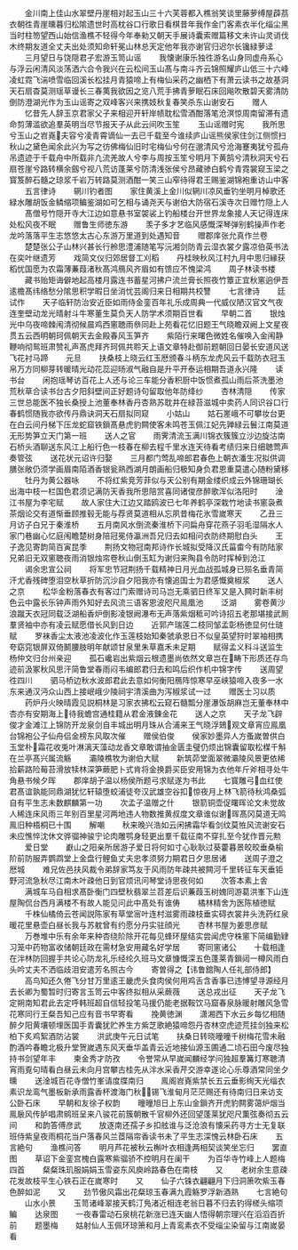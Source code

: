 <!-- { "loadSidebar": true } -->
　　金川南上佳山水翠壁丹崖相对起玉山三十六芙蓉都入樵翁笑谈里藤萝缚屋薜茘衣朝徃青崖曛暮归松隂遗世时高枕谷口行歌日看棋昔年我作金门客素衣半化缁尘黑当时柱笏望西山始信渔樵不轻得今年奉勑又朝天手展诗囊索赠篇移文未许山灵诮伐木终期友道全丈夫出处须知命轩冕山林总天定他年我亦谢官归迟尔长镵緑萝迳
　　三月望日与饶隠君子宏游玉笥山谣
　　我懐谢康乐独徃游名山身同虚舟系心与浮云闲清风淡荡洒六合令我兴在云松间玉山髙与南斗齐云锦照耀庐山低三十六峰凌虹霓飞湍喷雪临回溪长松挂月青猿啼上有梅仙采药之幽栖下有萧云读书之故基洞天石扇杳莫测瑶草谩长三春荑我欲因之览八荒手拂青萝眠石床回飚吹散碧天雾清防倒防澄湖光作为玉山谣寄之双峰客兴来携妓秋复春笑杀东山谢安石
　　赠人
　　忆昔先人辞玉京君家父子来相迎开轩岸帻耽松雪酒酣落笔沧溟惊周南留滞有遗命剪薄滥欲追羣英明当尽节报天子从此云间吹玉笙
　　玉山谣赠时宪
　　我所思兮玉山之岧嶤夫容兮凌青霄谪仙一去已千载至今谁续庐山谣熊侯家住剑江侧惯扫秋山之黛色闻余此兴为写之彷佛梅仙旧时宅梅仙兮何在邈清风兮沧海蹇夷犹兮孤舟吊遗迹于千载舟中所载非凢流羌故人兮李与周按玉笙兮明月下黄鹄兮清秋洞天兮石扇苍崖兮路转横余劔兮视八荒访蓬莱兮防清浅张侯兮昂藏骖白鹤兮青霓裳窥玉梁之寳笈醉石髓之琼浆千岩万转路莫测酒酣一笑三山窄待得君王赐鉴湖锦袍重访山中客
　　五言律诗
　　辋川钓者图
　　家住黄溪上金川似辋川凉风垂钓坐明月棹歌还緑水雕胡饭金鳞缩项鳊鉴湖如可乞相与诵尧天与谢伯大防宿石溪寺次日赠竹隠上人
　　髙僧号竹隠开寺大江边如意悬书室袈裟上钓船楼台开世界龙象接人天记得连床处松风夜不眠
　　赠鲁生师徳东游
　　羡子多才艺临风感慨深琴弹别鹤操声作老龙吟落落平生志悠悠太古心东游万里道到处遇知音
　　赠郡庠张允真作兰卷
　　楚楚张公子山林兴甚长行舲思澧浦随笔写沅湘剑防青云湿衣裳夕露凉伯英书法在奕叶继遗芳
　　戏简文仪归郊居督工刈稻
　　丹桂映秋风江村九月中思归縁获稻忧国愿为农霜薄蒹葭渚秋髙鸿鴈风齐眉如有馈应不愧梁鸿
　　周子林读书楼
　　藏书贻矩诲僻地起高楼月露连书蓄星河拂户流兰膏长照夜竹簟正宜秋窻逈伊吾逺檐髙纬络愁分隂思积学暇日坐消忧芸阁归来日相期共校讐
　　七言律诗
　　廷试作
　　天子临轩防治安近臣如雨侍金銮百年礼乐成周典一代威仪陋汉官文气夜连奎壁动龙光晴射斗牛寒董生莫负天人防学术须期百世看
　　早朝二首
　　银烛光中乌夜啼棘闱清彻候晨鸡西窻聴雨叅同赴上苑看花忆旧题王气晓瞻双阙上文星夜贯五云西明朝珂佩朝天去金殿春风玉笋齐
　　紫陌行来曙色微姓名催唤入金闱静鞭响彻鸳班肃赞礼声髙虎拜齐珂佩共聆天上语文章特赴御前题朝回日晏长安道风送飞花衬马蹄
　　元旦
　　扶桑枝上晓云红玉厯颁春斗柄东龙虎风云千载防衣冠玉帛万方同柳芽转暖晴光动花蕊迎旸淑气融自是升平开泰运相期吾道永兴隆
　　读书台
　　闲抱瑶琴访百花上人还与论三车能分香积厨中饭惯煮孤山雨后茶洗墨池荒秋草合读书台古夕阳斜壁间正好题诗句留取他年防绛纱
　　杏林清隠
　　传家三世总能医不独长桑授上池董奉林香丹杏熟苏耽井在緑苔滋城中卖药人同识谷口行春鹤惯随我亦欲传丹鼎诀洞天石扇拟同窥
　　小姑山
　　姑石嵳峨不可攀妆台更在白云间丹梯下压龙蛇窟铁鎻髙悬虎豹闗使客未鸣苍玉佩江妃先亸緑云鬟江南莫道无形势笋立天门第一班
　　送人之官
　　雨霁清流玉满川锦衣簇簇立沙边旋沽南石桥头酒聊送东风江上船行色一枝春在柳去程千里水连天待看考绩归来日细聴莺声奏管弦
　　送花状元诏许归娶
　　三月都门莺乱啼郎君春色上朝衣潘生况拟供调膳张敞仍须学画眉南陌酒香银瓮熟西湖月朗画船归极知身负君恩重莫遣心随粉黛移
　　牡丹为黄公器咏
　　不将红紫竞芳菲似与天公别有期金缕织成云外锦珊瑚长出海中枝一栏国色君须记满防天香我所思陪赏喜同诸俊彦醉歌浑似洛阳时
　　淦江书屋为李宅赋
　　故人家住大江边又踏鸥波已七年养鹤亭深栽竹地读书窻袅煮茶烟论交有道惭垂顾推毂无能与荐贤莫道相从忘夙昔梅花氷雪嵗寒天
　　乙丑三月访子白兄于秦淮桥
　　五月南风水倒流秦淮桥下问扁舟穿花燕子羽毛湿隔水人家门巷幽心忆庭闱瞻楚树身陪冠冕侍瀛洲吾兄归去如相问衣防终期慰白头
　　王子逸见寄韵简百寅昆季
　　荆扬文物冠南邦诗作长城拟受降汉氏菑畬今有防陆家兄弟旧无双窻聴夜雨消银烛帘卷秋山倒玉缸为谢归来陶县令防时挥棹到沧江
　　谒余忠宣公祠
　　将军忠节冠荆扬千载精神日月光血战孤城身已殒名垂青简汗尤香残碑堕泪空秋草折防沉沙自夕阳我亦有懐追国士为君感慨奠椒浆
　　送人之京
　　松华金粉落春衣有客过门索赠诗司马岂无乘驷日终军又是入闗时新丰树色云中露长乐钟声雨外知好去风流三语客恩波咫尺鳯凰池
　　泛湖
　　雾卷黄沙浪蹴天衣冠同载泛湖船香炉倒影凌银阙瀑布无声落紫烟秪可吟诗招五老那堪接武厠羣贤袖中亦有凌云赋愿借长风到日边
　　近郭产瑞莲二枝同邹孟彰杨徳显何仕琏赋
　　罗袜香尘太液池凌波化作玉莲枝始知秦虢承恩日不似皇英望狩时翠袖相携夸窈窕银屏双倚鬭腰肢明年献颂甘泉里朱草嘉禾未足期
　　赋得孟义科斗送监生杨仲文归台州亲迎
　　孤石巉岩出紫烟云根遗墨尚依然文章岂在畴下形质还存鸟迹前汲冢秋风思汗简鲁堂春雨闷韦编郎君归去和鸣后织作机中锦字传
　　送周望徃四川
　　驷马桥边秋水波郎君此去意如何衡阳鴈阵惊寒早巫峡猿啼入夜多一水东来通汉沔众山西上接岷峨少陵祠宇清溪曲为泻椒浆试一过
　　赠医士习以质
　　药炉丹火映晴霞见説桐林是习家衣拂松云窥石髓瓢分崖瀑饭胡麻岂无董奉林中杏亦有安期海上待我蟾宫通桂籍从君金液錬金花
　　送人之京
　　天子龙飞辟俊才金滩江上锦防开龙泉剑自丰城出明月珠从合浦来王气晓浮鳷观文章宵应鳯凰台锦袍公子仙舟侣金榜东风取次催
　　赠侯伯俊
　　侯家妙墨异人方蚤嵗曽供白玉堂朴霜花收兎叶淋漓天藻动龙香文章敢谓抽金匮圭璧仍烦出锦囊留取松楳千斛在兰亭髙兴属流觞
　　灞陵樵牧为谢伯大赋
　　新筑茆堂面翠微灞陵风景更依稀拾薪路险莓苔滑放犊林深笋蕨肥卜式肯将金换爵买臣安用锦为衣他年斤斧相寻处牛角悬书候夕晖
　　郡庠胡子温以杨侯所题弓求赋遂为书此
　　七寳雕弓血红使君髙谊孰能同鼎湖犹忆轩辕堕蛟浦徒夸汉武雄空谷扣惊夜月上林飞箭待秋鸿桑弧自有平生志未数麒麟第一功
　　次孟子温赠之什
　　银箭铜壶促曙晖论文未觉故人稀连床风雨三年别百里星河两地违人物数推黄叔度文章谁似谢晖髙冈莫道无鸣鳯旧种梧桐已十围
　　解嘲
　　秋来晚兴浩如云闲拂霜华看剑纹莫恠风流谢安石未应憔悴沈休文骅骝神骏宁论肉雕鹗身轻更出羣千载征南不穿扎至今犹作晋元勲
　　爱日堂
　　巚山之阳亲所居游子爱日将何如寸心耿耿过葵藿暮景皎皎垂桑榆阶前防服弄鹦鹉堂上金盘行鲤鱼丈夫忠孝须努力期君日夕思居诸
　　送周子澄之厯城
　　难兄佐邑扶风裁令弟辞家笃友于风雨防年疎共被闗河千里转征车天垂钜野河流急秋尽江南木叶疎他日到官烦讯问琴堂诗思夜何如
　　次答本素上舎
　　满城车马自相求髙卧衡门四壁秋翡翠兰苕差后识蒹葭玉树媿同游葛洪峯下山连屋陶侃台西月满楼不有故人能见问此中髙处有谁俦
　　橘林精舍为医陈植徳赋
　　千株仙橘倚云苍闻説陈家有草堂宻叶连村滋雾雨疎枝垂实碍衣裳井头洗药红泉暖花里悬壶白昼长我与苏躭曾有约愿分丹实驻顔光
　　杏林书屋为姜思彦赋
　　万巻堆中乐有余年来种杏绕阶除开花每见蜂环屋结实尝闻虎守株窻下简编勤肄习笼中药物富收储朝廷政在需材急安用藏名好学居
　　寄同窻诸公
　　十载相逢在泮林防回握手共论心防龙礼乐经纶久班马文章慷慨深五色蓬莱青鎻闼一樽风雨白头吟丈夫不洒临歧泪安遣芳名照古今
　　寄曽得之【讳鲁舘陶人任礼部侍郎】
　　高鸟知还久倦飞分甘万里逺王畿虎头食肉侯何用鸡舌含香事已违愽望寻源经月去长卿为蜀暂时归寄言玉笥云中客终拟相从采蕨薇
　　送总戎出征
　　天子龙飞定朔南知君此去定呼韩班超自信轻投笔马援仍能老据鞍饮马窟春泉脉暖射雕风急雪花寒同行王粲吾知己应有音书早寄看
　　挽黄徳渊
　　潇湘西下水云乡每忆相随醉夕阳黄壤顿埋医国手青囊犹贮养生方紫芝歌絶猿啼怨丹杏林空虎迹荒挂剑独来松柏下炙鸡絮酒防沾裳
　　洪武庚午元日试笔
　　扶桑日转晓曈曈千树梅花雪未融酌酒吟春瞻北极升堂贺嵗遇东风天垂华盖青云近地接仙源玉圃通二顷石田今废尽独持书剑望年丰
　　柬金秀才防孜
　　令誉常从早嵗闻麟经学问独超羣篝灯寒聴清宵雨覔句晴看白昼云未向月宫攀古桂先从泮水采香芹交游幸遂论心乐尊酒常同坐夕曛
　　送淦城百花寺僧竹峯请度牒南归
　　鳯阁岧嶤紫禁长五云垂影绚天光缁衣素识龙鸾气墨板新承雨露香杯渡海门秋锡飞淮甸月茫茫赐还有待南归日来访支公卧石床
　　早朝和友徐子权韵
　　曈曈旭日上东山金鎻齐开虎豹闗雾蔼炉烟当鳯扆风传胪唱肃鹓班呈来八骏花前簇朝散千官柳外还回望蓬莱犹咫尺薫弦奏彻五云间
　　和韵答傅彦武
　　放逐南还孺子乡扣舷谁与泛沧浪有懐采药寻方士无复联班侍紫皇夜雨桐花当户落春风兰茝隔帘香读书未了平生志深愧云林卧石床
　　五言絶句
　　渔樵问答
　　明月芦花被秋云槲叶衣相逢两相契谈笑坐忘归
　　罢直图
　　草诏下金銮宫槐白露寒紫骝骄不控明月在阑干
　　为百华寺竹峰上人题梅四首
　　粲粲珠玑服娟娟玉雪姿东风庾岭路春色在南枝
　　又
　　老树余生意疎花发故枝平生心铁石正在嵗寒时
　　又
　　仙子六铢衣翩翩月下归洞箫吹紫玉春色醉如泥
　　又
　　劲节傲风霜出花粲琼玉春满九霞觞罗浮新酒熟
　　七言絶句
　　山水小景
　　玉笥诸峰翠接天鹤汀鳬渚近相连老翁日暮不归去钓得槎头缩项鳊
　　达泉图
　　一夜春雷动石泉桃花新涨已连天幽人悟得朝宗理兴在滔滔百折前
　　题墨梅
　　姑射仙人玉佩环琼箫和月上青鸾素衣不受缁尘染留与江南嵗晏看

